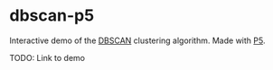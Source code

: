 # dbscan-p5

Interactive demo of the [DBSCAN](https://en.wikipedia.org/wiki/DBSCAN) clustering algorithm.
Made with [P5](https://p5js.org/).

TODO: Link to demo
